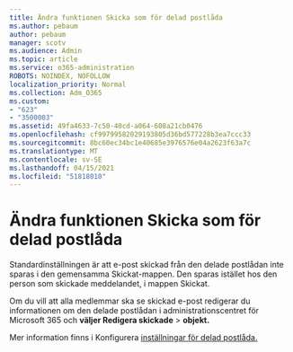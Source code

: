 ```yaml
---
title: Ändra funktionen Skicka som för delad postlåda
ms.author: pebaum
author: pebaum
manager: scotv
ms.audience: Admin
ms.topic: article
ms.service: o365-administration
ROBOTS: NOINDEX, NOFOLLOW
localization_priority: Normal
ms.collection: Adm_O365
ms.custom:
- "623"
- "3500003"
ms.assetid: 49fa4633-7c50-40cd-a064-608a21cb0476
ms.openlocfilehash: cf99799582029193805d36bd577228b3ea7ccc33
ms.sourcegitcommit: 8bc60ec34bc1e40685e3976576e04a2623f63a7c
ms.translationtype: MT
ms.contentlocale: sv-SE
ms.lasthandoff: 04/15/2021
ms.locfileid: "51818010"
---
```

# <a name="changing-shared-mailbox-send-as-behavior"></a>Ändra funktionen Skicka som för delad postlåda

Standardinställningen är att e-post skickad från den delade postlådan inte sparas i den gemensamma Skickat-mappen. Den sparas istället hos den person som skickade meddelandet, i mappen Skickat.
  
Om du vill att alla medlemmar ska se skickad e-post redigerar du informationen om den delade postlådan i administrationscentret för Microsoft 365 och **väljer Redigera skickade** \> **objekt.**
  
Mer information finns i Konfigurera [inställningar för delad postlåda.](https://docs.microsoft.com/microsoft-365/admin/email/configure-a-shared-mailbox#allow-everyone-to-see-the-sent-email-the-replies)
  
